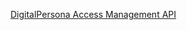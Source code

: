 [DigitalPersona Access Management API](https://hidglobal.github.io/digitalpersona-access-management-api/)
